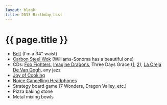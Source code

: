 ```yaml
---
layout: blank
title: 2013 Birthday List
---
```


# {{ page.title }}

* [Belt](http://www.thevegancollection.com/belts/the-julian-reversible-belt) (I'm a 34" waist)
* [Carbon Steel Wok](http://www.williams-sonoma.com/products/hammered-14-inch-wok/?pkey=e%7Ccarbon%2Bsteel%2Bwok%7C3%7Cbest%7C0%7C1%7C24%7C%7C2&cm_src=PRODUCTSEARCH||NoFacet-_-NoFacet-_-NoMerchRules-_-) (Williams-Sonoma has a beautiful one)
* CDs: [Foo Fighters](http://www.amazon.com/Skin-Bones-Foo-Fighters/dp/B000IU3XTW/ref=sr_1_11?s=music&ie=UTF8&qid=1370025190&sr=1-11&keywords=foo+fighters), [Imagine Dragons](http://www.amazon.com/Night-Visions-Imagine-Dragons/dp/B008K9SG9K/ref=sr_1_1?s=music&ie=UTF8&qid=1370025462&sr=1-1&keywords=imagine+dragons), Three Days Grace ([1](http://www.amazon.com/Life-Starts-Three-Days-Grace/dp/B002JB31S6/ref=sr_1_4?s=music&ie=UTF8&qid=1370025228&sr=1-4&keywords=three+days+grace), [2](http://www.amazon.com/Transit-Venus-Three-Days-Grace/dp/B008PNBU30/ref=sr_1_1?s=music&ie=UTF8&qid=1370025228&sr=1-1&keywords=three+days+grace)), [La Oreja De Van Gogh](http://www.amazon.com/Cometas-Por-El-Cielo/dp/B005LMCAQE/ref=sr_1_1?s=music&ie=UTF8&qid=1370025299&sr=1-1&keywords=la+oreja+de+van+gogh), any jazz
* [Joy of Cooking](http://product.half.ebay.com/_W0QQprZ53480074)
* [Noice Cancelling Headphones](http://www.amazon.com/Sony-MDR-V6-Monitor-Series-Headphones/dp/B00001WRSJ/ref=cm_cr_pr_product_top)
* Strategy board game (7 Wonders, Dragon Valley, etc.)
* Pizza baking stone
* Metal mixing bowls
